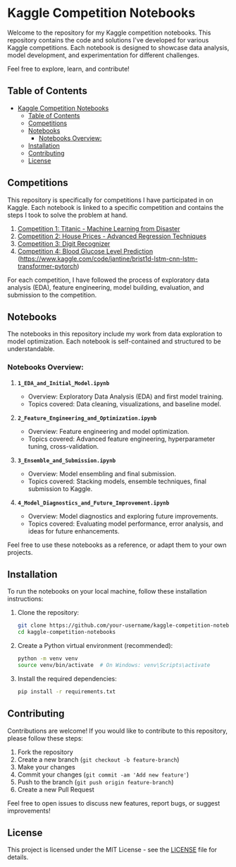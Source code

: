 
# Kaggle Competition Notebooks

Welcome to the repository for my Kaggle competition notebooks. This repository contains the code and solutions I've developed for various Kaggle competitions. Each notebook is designed to showcase data analysis, model development, and experimentation for different challenges.

Feel free to explore, learn, and contribute!

## Table of Contents

- [Kaggle Competition Notebooks](#kaggle-competition-notebooks)
  - [Table of Contents](#table-of-contents)
  - [Competitions](#competitions)
  - [Notebooks](#notebooks)
    - [Notebooks Overview:](#notebooks-overview)
  - [Installation](#installation)
  - [Contributing](#contributing)
  - [License](#license)

## Competitions

This repository is specifically for competitions I have participated in on Kaggle. Each notebook is linked to a specific competition and contains the steps I took to solve the problem at hand.

1. [Competition 1: Titanic - Machine Learning from Disaster](https://www.kaggle.com/c/titanic)
2. [Competition 2: House Prices - Advanced Regression Techniques](https://www.kaggle.com/c/house-prices-advanced-regression-techniques)
3. [Competition 3: Digit Recognizer](https://www.kaggle.com/c/digit-recognizer)
4. [Competition 4: Blood Glucose Level Prediction](#) (https://www.kaggle.com/code/jantine/brist1d-lstm-cnn-lstm-transformer-pytorch)
  
For each competition, I have followed the process of exploratory data analysis (EDA), feature engineering, model building, evaluation, and submission to the competition.

## Notebooks

The notebooks in this repository include my work from data exploration to model optimization. Each notebook is self-contained and structured to be understandable.

### Notebooks Overview:

1. **`1_EDA_and_Initial_Model.ipynb`**  
   - Overview: Exploratory Data Analysis (EDA) and first model training.
   - Topics covered: Data cleaning, visualizations, and baseline model.
   
2. **`2_Feature_Engineering_and_Optimization.ipynb`**  
   - Overview: Feature engineering and model optimization.
   - Topics covered: Advanced feature engineering, hyperparameter tuning, cross-validation.
   
3. **`3_Ensemble_and_Submission.ipynb`**  
   - Overview: Model ensembling and final submission.
   - Topics covered: Stacking models, ensemble techniques, final submission to Kaggle.

4. **`4_Model_Diagnostics_and_Future_Improvement.ipynb`**  
   - Overview: Model diagnostics and exploring future improvements.
   - Topics covered: Evaluating model performance, error analysis, and ideas for future enhancements.

Feel free to use these notebooks as a reference, or adapt them to your own projects.

## Installation

To run the notebooks on your local machine, follow these installation instructions:

1. Clone the repository:
   ```bash
   git clone https://github.com/your-username/kaggle-competition-notebooks.git
   cd kaggle-competition-notebooks
   ```

2. Create a Python virtual environment (recommended):
   ```bash
   python -m venv venv
   source venv/bin/activate  # On Windows: venv\Scripts\activate
   ```

3. Install the required dependencies:
   ```bash
   pip install -r requirements.txt
   ```


## Contributing

Contributions are welcome! If you would like to contribute to this repository, please follow these steps:

1. Fork the repository
2. Create a new branch (`git checkout -b feature-branch`)
3. Make your changes
4. Commit your changes (`git commit -am 'Add new feature'`)
5. Push to the branch (`git push origin feature-branch`)
6. Create a new Pull Request

Feel free to open issues to discuss new features, report bugs, or suggest improvements!

## License

This project is licensed under the MIT License - see the [LICENSE](LICENSE) file for details.
